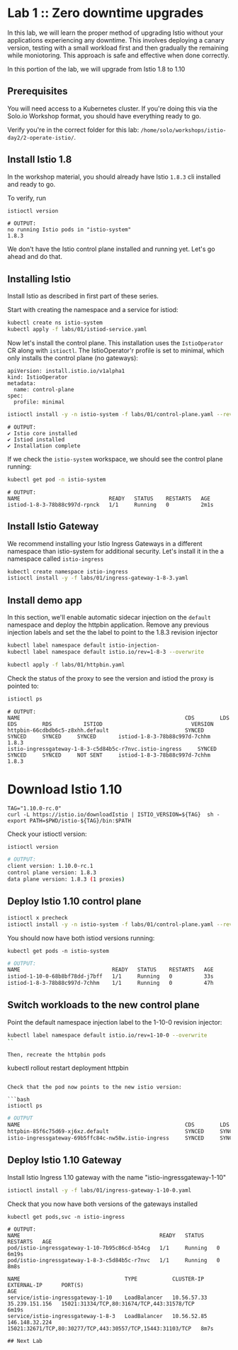 # Lab 1 :: Zero downtime upgrades

In this lab, we will learn the proper method of upgrading Istio without your applications experiencing any downtime. This involves deploying a canary version, testing with a small workload first and then gradually the remaining while moniotoring. This approach is safe and effective when done correctly.

In this portion of the lab, we will upgrade from Istio 1.8 to 1.10

## Prerequisites

You will need access to a Kubernetes cluster. If you're doing this via the Solo.io Workshop format, you should have everything ready to go.

Verify you're in the correct folder for this lab: `/home/solo/workshops/istio-day2/2-operate-istio/`. 

## Install Istio 1.8
In the workshop material, you should already have Istio `1.8.3` cli installed and ready to go. 

To verify, run 

```bash
istioctl version
```

```
# OUTPUT:
no running Istio pods in "istio-system"
1.8.3
```

We don't have the Istio control plane installed and running yet. Let's go ahead and do that.


## Installing Istio

Install Istio as described in first part of these series. 

Start with creating the namespace and a service for istiod:

```bash
kubectl create ns istio-system
kubectl apply -f labs/01/istiod-service.yaml
```

Now let's install the control plane. This installation uses the `IstioOperator` CR along with `istioctl`. The IstioOperator'r profile is set to minimal, which only installs the control plane (no gateways):

```
apiVersion: install.istio.io/v1alpha1
kind: IstioOperator
metadata:
  name: control-plane
spec:
  profile: minimal
```

```bash
istioctl install -y -n istio-system -f labs/01/control-plane.yaml --revision 1-8-3
```

```
# OUTPUT:
✔ Istio core installed
✔ Istiod installed
✔ Installation complete
```

If we check the `istio-system` workspace, we should see the control plane running:

```bash
kubectl get pod -n istio-system
```

```
# OUTPUT:
NAME                            READY   STATUS    RESTARTS   AGE
istiod-1-8-3-78b88c997d-rpnck   1/1     Running   0          2m1s
```

## Install Istio Gateway

We recommend installing your Istio Ingress Gateways in a different namespace than istio-system for additional security. Let's install it in the a namespace called `istio-ingress`

```bash
kubectl create namespace istio-ingress
istioctl install -y -f labs/01/ingress-gateway-1-8-3.yaml
```

## Install demo app

In this section, we'll enable automatic sidecar injection on the `default` namespace and deploy the httpbin application. Remove any previous injection labels and set the the label to point to the 1.8.3 revision injector

```bash
kubectl label namespace default istio-injection-
kubectl label namespace default istio.io/rev=1-8-3 --overwrite
```

```bash
kubectl apply -f labs/01/httpbin.yaml
```

Check the status of the proxy to see the version and istiod the proxy is pointed to:

```bash
istioctl ps
```

```
# OUTPUT:
NAME                                                    CDS        LDS        EDS        RDS          ISTIOD                            VERSION
httpbin-66cdbdb6c5-z8xhh.default                        SYNCED     SYNCED     SYNCED     SYNCED       istiod-1-8-3-78b88c997d-7chhm     1.8.3
istio-ingressgateway-1-8-3-c5d84b5c-r7nvc.istio-ingress     SYNCED     SYNCED     SYNCED     NOT SENT     istiod-1-8-3-78b88c997d-7chhm     1.8.3
```

# Download Istio 1.10

```
TAG="1.10.0-rc.0"
curl -L https://istio.io/downloadIstio | ISTIO_VERSION=${TAG}  sh -
export PATH=$PWD/istio-${TAG}/bin:$PATH
```

Check your istioctl version:
```bash
istioctl version
```

```bash
# OUTPUT:
client version: 1.10.0-rc.1
control plane version: 1.8.3
data plane version: 1.8.3 (1 proxies)
```

## Deploy Istio 1.10 control plane

```bash
istioctl x precheck
istioctl install -y -n istio-system -f labs/01/control-plane.yaml --revision=1-10-0
```

You should now have both istiod versions running:
```
kubectl get pods -n istio-system
```

```bash
# OUTPUT:
NAME                             READY   STATUS    RESTARTS   AGE
istiod-1-10-0-68b8bf78dd-j7bff   1/1     Running   0          33s
istiod-1-8-3-78b88c997d-7chhm    1/1     Running   0          47h
```

## Switch workloads to the new control plane

Point the default namespace injection label to the 1-10-0 revision injector:

```bash
kubectl label namespace default istio.io/rev=1-10-0 --overwrite
``

Then, recreate the httpbin pods

```
kubectl rollout restart deployment httpbin
```

Check that the pod now points to the new istio version:

```bash
istioctl ps
```

```bash
# OUTPUT
NAME                                                    CDS        LDS        EDS        RDS          ISTIOD                             VERSION
httpbin-85f6c75d69-xj6xz.default                        SYNCED     SYNCED     SYNCED     SYNCED       istiod-1-10-0-68b8bf78dd-j7bff     1.10.0-rc.1
istio-ingressgateway-69b5ffc84c-nw58w.istio-ingress     SYNCED     SYNCED     SYNCED     NOT SENT     istiod-1-8-3-78b88c997d-7chhm      1.8.3
```

## Deploy Istio 1.10 Gateway

Install Istio Ingress 1.10 gateway with the name "istio-ingressgateway-1-10" 
```bash
istioctl install -y -f labs/01/ingress-gateway-1-10-0.yaml
```

Check that you now have both versions of the gateways installed
```
kubectl get pods,svc -n istio-ingress
```

```
# OUTPUT:
NAME                                            READY   STATUS    RESTARTS   AGE
pod/istio-ingressgateway-1-10-7b95c86cd-b54cg   1/1     Running   0          6m19s
pod/istio-ingressgateway-1-8-3-c5d84b5c-r7nvc   1/1     Running   0          8m8s

NAME                                 TYPE           CLUSTER-IP    EXTERNAL-IP      PORT(S)                                                      AGE
service/istio-ingressgateway-1-10    LoadBalancer   10.56.57.33   35.239.151.156   15021:31334/TCP,80:31674/TCP,443:31578/TCP                   6m19s
service/istio-ingressgateway-1-8-3   LoadBalancer   10.56.52.85   146.148.32.224   15021:32671/TCP,80:30277/TCP,443:30557/TCP,15443:31103/TCP   8m7s

## Next Lab

  
